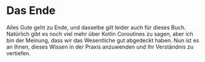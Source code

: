 
# Das Ende

Alles Gute geht zu Ende, und dasselbe gilt leider auch für dieses Buch. Natürlich gibt es noch viel mehr über Kotlin Coroutines zu sagen, aber ich bin der Meinung, dass wir das Wesentliche gut abgedeckt haben. Nun ist es an Ihnen, dieses Wissen in der Praxis anzuwenden und Ihr Verständnis zu vertiefen.
